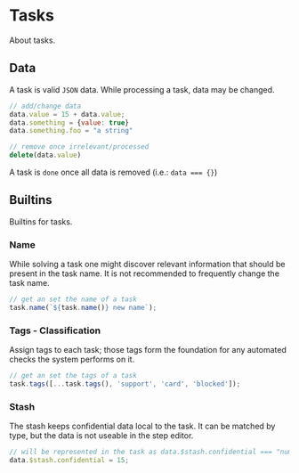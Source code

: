 # Tasks

About tasks.

## Data

A task is valid `JSON` data. While processing a task, data may be changed.

```js
// add/change data
data.value = 15 + data.value;
data.something = {value: true}
data.something.foo = "a string"

// remove once irrelevant/processed
delete(data.value)
```

A task is `done` once all data is removed (i.e.: `data === {}`)

## Builtins

Builtins for tasks.

### Name

While solving a task one might discover relevant information that should be present in the task name.
It is not recommended to frequently change the task name. 

```js
// get an set the name of a task
task.name(`${task.name()} new name`);
```

### Tags - Classification

Assign tags to each task; those tags form the foundation for any automated checks the system performs on it.

```js
// get an set the tags of a task
task.tags([...task.tags(), 'support', 'card', 'blocked']);
```

### Stash

The stash keeps confidential data local to the task. It can be matched by type, but the data is not useable in the step editor.

```js
// will be represented in the task as data.$stash.confidential === "number";
data.$stash.confidential = 15;
```
